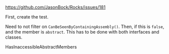 https://github.com/JasonBock/Rocks/issues/181

First, create the test.

Need to not filter on `CanBeSeenByContainingAssembly()`. Then, if this is `false`, and the member is `abstract`. This has to be done with both interfaces and classes.

HasInaccessibleAbstractMembers